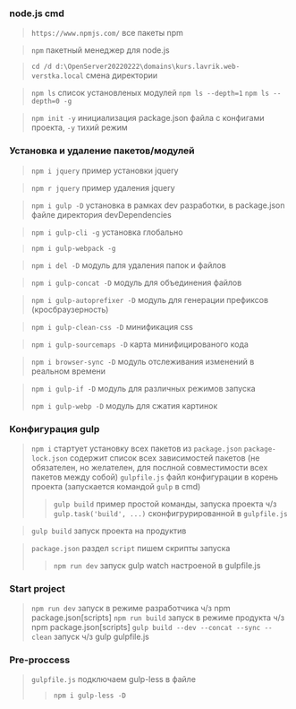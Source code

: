 ### node.js cmd 
> `https://www.npmjs.com/` все пакеты npm

> `npm` пакетный менеджер для node.js

> `cd /d d:\OpenServer20220222\domains\kurs.lavrik.web-verstka.local` 
смена директории

> `npm ls` список установленых модулей
> `npm ls --depth=1`
> `npm ls --depth=0 -g`

> `npm init -y` инициализация package.json файла 
> с конфигами проекта, `-y` тихий режим

### Установка и удаление пакетов/модулей
> `npm i jquery` пример установки jquery

> `npm r jquery` пример удаления jquery

> `npm i gulp -D` установка в рамках dev разработки, 
> в package.json файле директория devDependencies

> `npm i gulp-cli -g` установка глобально

> `npm i gulp-webpack -g`

> `npm i del -D` модуль для удаления папок и файлов

> `npm i gulp-concat -D` модуль для объединения файлов

> `npm i gulp-autoprefixer -D` модуль для генерации префиксов (кросбраузерность)

> `npm i gulp-clean-css -D` минификация css

> `npm i gulp-sourcemaps -D` карта минифицированого кода

> `npm i browser-sync -D` модуль отслеживания изменений в реальном времени

> `npm i gulp-if -D` модуль для различных режимов запуска
> 
> `npm i gulp-webp -D` модуль для сжатия картинок

### Конфигурация gulp
> `npm i` стартует установку всех пакетов из `package.json`
> `package-lock.json` содержит список всех зависимостей пакетов (не обязателен, но желателен, для послной совместимости всех пакетов между собой)
> `gulpfile.js` файл конфигурации в корень проекта 
> (запускается командой `gulp` в cmd)
> > `gulp build` пример простой команды, запуска проекта ч/з `gulp.task('build', ...)`
> > сконфигрурированной в `gulpfile.js`

> `gulp build` запуск проекта на продуктив

> `package.json` раздел `script` пишем скрипты запуска
> > `npm run dev` запуск gulp watch настроеной в gulpfile.js 

### Start project
> `npm run dev` запуск в режиме разработчика ч/з npm package.json[scripts]
> `npm run build` запуск в режиме продукта ч/з npm package.json[scripts]
> `gulp build --dev --concat --sync --clean` запуск ч/з gulp gulpfile.js

### Pre-proccess
> `gulpfile.js` подключаем gulp-less в файле
> > `npm i gulp-less -D`
